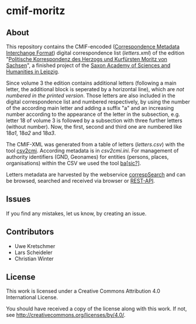 # cmif-moritz

## About

This repository contains the CMIF-encoded ([Correspondence Metadata Interchange Format](https://github.com/TEI-Correspondence-SIG/CMIF)) digital correspondence list (*letters.xml*) of the edition "[Politische Korrespondenz des Herzogs und Kurfürsten Moritz von Sachsen](https://www.saw-leipzig.de/de/publikationen/digitale-publikationen/Politische-Korrespondenz-des-Herzogs-und-Kurfuersten-Moritz-von-Sachsen)", a finished project of the [Saxon Academy of Sciences and Humanities in Leipzig](https://www.saw-leipzig.de).

Since volume 3 the edition contains additional letters (following a main letter, the additional block is seperated by a horizontal line), which are *not numbered in the printed version*. Those letters are also included in the digital correspondence list and numbered respectively, by using the number of the according main letter and adding a suffix "a" and an increasing number according to the appearance of the letter in the subsection, e.g. letter 18 of volume 3 is followed by a subsection with three further letters (without number). Now, the first, second and third one are numbered like 18*a1*, 18*a2* and 18*a3*.

The CMIF-XML was generated from a table of letters (*letters.csv*) with the tool [csv2cmi](https://github.com/saw-leipzig/csv2cmi). According metadata is in *csv2cmi.ini*. For management of authority identifiers (GND, Geonames) for entities (persons, places, organisations) within the CSV we used the tool [ba[sic?]](https://github.com/saw-leipzig/basic.app).

Letters metadata are harvested by the webservice [correspSearch](https://correspsearch.net/) and can be browsed, searched and received via browser or [REST-API](https://correspsearch.net/index.xql?id=api&l=en).

## Issues

If you find any mistakes, let us know, by creating an issue.

## Contributors

* Uwe Kretschmer
* Lars Scheideler
* Christian Winter

## License

This work is licensed under a
Creative Commons Attribution 4.0 International License.

You should have received a copy of the license along with this
work. If not, see <http://creativecommons.org/licenses/by/4.0/>.
